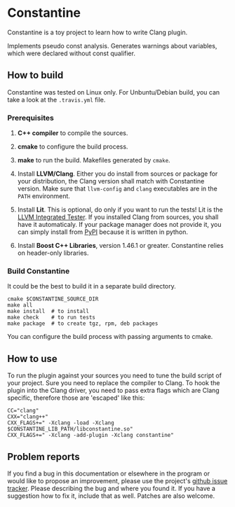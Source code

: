 Constantine
===========

Constantine is a toy project to learn how to write Clang plugin.

Implements pseudo const analysis. Generates warnings about variables,
which were declared without const qualifier.


How to build
------------

Constantine was tested on Linux only.
For Unbuntu/Debian build, you can take a look at the `.travis.yml` file.

### Prerequisites

1. **C++ compiler** to compile the sources.
2. **cmake** to configure the build process.
3. **make** to run the build. Makefiles generated by `cmake`.

4. Install **LLVM/Clang**. Either you do install from sources or package
   for your distribution, the Clang version shall match with Constantine version.
   Make sure that `llvm-config` and `clang` executables are in the `PATH`
   environment.

5. Install **Lit**. This is optional, do only if you want to run the tests!
   Lit is the [LLVM Integrated Tester][LIT]. If you installed Clang from
   sources, you shall have it automaticaly. If your package manager does
   not provide it, you can simply install from [PyPI][PyPI] because it is
   written in python.

6. Install **Boost C++ Libraries**, version 1.46.1 or greater. Constantine
   relies on header-only libraries.

   [LIT]: http://llvm.org/docs/CommandGuide/lit.html
   [PyPI]: https://pypi.python.org/pypi/lit

### Build Constantine

It could be the best to build it in a separate build directory.

    cmake $CONSTANTINE_SOURCE_DIR
    make all
    make install  # to install
    make check    # to run tests
    make package  # to create tgz, rpm, deb packages

You can configure the build process with passing arguments to cmake.


How to use
----------

To run the plugin against your sources you need to tune the build
script of your project. Sure you need to replace the compiler to
Clang. To hook the plugin into the Clang driver, you need to pass
extra flags which are Clang specific, therefore those are 'escaped'
like this:

    CC="clang"
    CXX="clang++"
    CXX_FLAGS+=" -Xclang -load -Xclang $CONSTANTINE_LIB_PATH/libconstantine.so"
    CXX_FLAGS+=" -Xclang -add-plugin -Xclang constantine"


Problem reports
---------------

If you find a bug in this documentation or elsewhere in the program or would
like to propose an improvement, please use the project's [github issue
tracker][ISSUES]. Please describing the bug and where you found it. If you
have a suggestion how to fix it, include that as well. Patches are also
welcome.

  [ISSUES]: https://github.com/rizsotto/Constantine/issues
